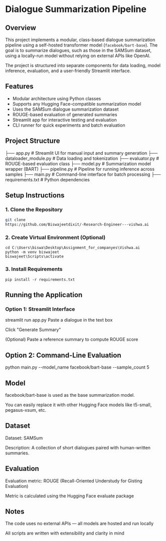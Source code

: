 # Dialogue Summarization Pipeline

## Overview

This project implements a modular, class-based dialogue summarization pipeline using a self-hosted transformer model (`facebook/bart-base`). The goal is to summarize dialogues, such as those in the SAMSum dataset, using a locally-run model without relying on external APIs like OpenAI.

The project is structured into separate components for data loading, model inference, evaluation, and a user-friendly Streamlit interface.

## Features

- Modular architecture using Python classes
- Supports any Hugging Face-compatible summarization model
- Uses the SAMSum dialogue summarization dataset
- ROUGE-based evaluation of generated summaries
- Streamlit app for interactive testing and evaluation
- CLI runner for quick experiments and batch evaluation

## Project Structure

├── app.py                  # Streamlit UI for manual input and summary generation
├── dataloader_module.py   # Data loading and tokenization
├── evaluator.py           # ROUGE-based evaluation class
├── model.py               # Summarization model wrapper (BART)
├── pipeline.py            # Pipeline for running inference across samples
├── main.py                # Command-line interface for batch processing
├── requirements.txt       # Python dependencies



## Setup Instructions

### 1. Clone the Repository

```bash
git clone
https://github.com/Biswajeetdixit/-Research-Engineer---vishwa.ai

```
### 2. Create Virtual Environment (Optional)

```
cd C:\Users\biswa\Desktop\Assignment_for_companyes\Vishwa.ai
python -m venv biswajeet
biswajeet\Scripts\activate
```


### 3. Install Requirements
```
pip install -r requirements.txt
```



## Running the Application
### Option 1: Streamlit Interface

streamlit run app.py
Paste a dialogue in the text box

Click "Generate Summary"

(Optional) Paste a reference summary to compute ROUGE score

## Option 2: Command-Line Evaluation

python main.py --model_name facebook/bart-base --sample_count 5
## Model
facebook/bart-base is used as the base summarization model.

You can easily replace it with other Hugging Face models like t5-small, pegasus-xsum, etc.

## Dataset
Dataset: SAMSum

Description: A collection of short dialogues paired with human-written summaries.

## Evaluation
Evaluation metric: ROUGE (Recall-Oriented Understudy for Gisting Evaluation)

Metric is calculated using the Hugging Face evaluate package

## Notes
The code uses no external APIs — all models are hosted and run locally

All scripts are written with extensibility and clarity in mind
